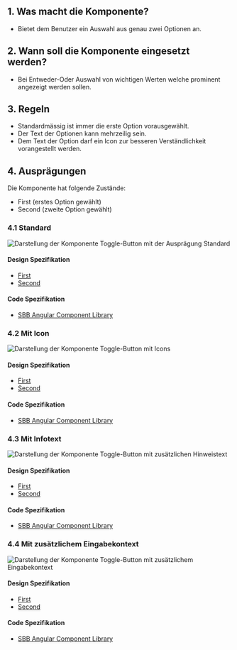 ## 1. Was macht die Komponente?
* Bietet dem Benutzer ein Auswahl aus genau zwei Optionen an.

## 2. Wann soll die Komponente eingesetzt werden? 
* Bei Entweder-Oder Auswahl von wichtigen Werten welche prominent angezeigt werden sollen.

## 3. Regeln
* Standardmässig ist immer die erste Option vorausgewählt.
* Der Text der Optionen kann mehrzeilig sein.
* Dem Text der Option darf ein Icon zur besseren Verständlichkeit vorangestellt werden.

## 4. Ausprägungen
Die Komponente hat folgende Zustände:
* First (erstes Option gewählt)
* Second (zweite Option gewählt)

### 4.1 Standard 
![Darstellung der Komponente Toggle-Button mit der Ausprägung Standard](https://raw.githubusercontent.com/sbb-design-systems/sbb-design-system/master/website/components/toggle/images/toggle_default.png 'class: image')

#### Design Spezifikation
* [First](https://sbb.invisionapp.com/d/main#/console/15744722/332849836/inspect)
* [Second](https://sbb.invisionapp.com/d/main#/console/15744722/332849837/inspect)

#### Code Spezifikation
* [SBB Angular Component Library](https://sbb-angular.app.sbb.ch/latest/content/toggle)
   
### 4.2 Mit Icon
![Darstellung der Komponente Toggle-Button mit Icons](https://raw.githubusercontent.com/sbb-design-systems/sbb-design-system/master/website/components/toggle/images/toggle_icon.png 'class: image')

#### Design Spezifikation
* [First](https://sbb.invisionapp.com/d/main#/console/15744722/332849838/inspect)
* [Second](https://sbb.invisionapp.com/d/main#/console/15744722/332849839/inspect)

#### Code Spezifikation
* [SBB Angular Component Library](https://sbb-angular.app.sbb.ch/latest/content/toggle)

### 4.3 Mit Infotext 
![Darstellung der Komponente Toggle-Button mit zusätzlichen Hinweistext](https://raw.githubusercontent.com/sbb-design-systems/sbb-design-system/master/website/components/toggle/images/toggle_infotext.png 'class: image')

#### Design Spezifikation
* [First](https://sbb.invisionapp.com/d/main#/console/15744722/332849840/inspect)
* [Second](https://sbb.invisionapp.com/d/main#/console/15744722/332849841/inspect)

#### Code Spezifikation
* [SBB Angular Component Library](https://sbb-angular.app.sbb.ch/latest/content/toggle)

### 4.4 Mit zusätzlichem Eingabekontext
![Darstellung der Komponente Toggle-Button mit zusätzlichem Eingabekontext](https://raw.githubusercontent.com/sbb-design-systems/sbb-design-system/master/website/components/toggle/images/toggle_content.png 'class: image')

#### Design Spezifikation
* [First](https://sbb.invisionapp.com/d/main#/console/15744722/332849842/inspect)
* [Second](https://sbb.invisionapp.com/d/main#/console/15744722/332849843/inspect)

#### Code Spezifikation
* [SBB Angular Component Library](https://sbb-angular.app.sbb.ch/latest/content/toggle)











